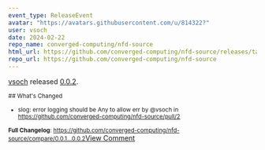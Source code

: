 ```yaml
---
event_type: ReleaseEvent
avatar: "https://avatars.githubusercontent.com/u/814322?"
user: vsoch
date: 2024-02-22
repo_name: converged-computing/nfd-source
html_url: https://github.com/converged-computing/nfd-source/releases/tag/0.0.2
repo_url: https://github.com/converged-computing/nfd-source
---
```


<a href='https://github.com/vsoch' target='_blank'>vsoch</a> released <a href='https://github.com/converged-computing/nfd-source/releases/tag/0.0.2' target='_blank'>0.0.2</a>.

<small>## What's Changed
* slog: error logging should be Any to allow err by @vsoch in https://github.com/converged-computing/nfd-source/pull/2


**Full Changelog**: https://github.com/converged-computing/nfd-source/compare/0.0.1...0.0.2</small><a href='https://github.com/converged-computing/nfd-source/releases/tag/0.0.2' target='_blank'>View Comment</a>